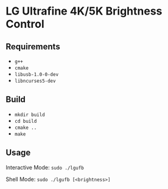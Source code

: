 # LG Ultrafine 4K/5K Brightness Control

## Requirements

- `g++`
- `cmake`
- `libusb-1.0-0-dev`
- `libncurses5-dev`

## Build

- `mkdir build`
- `cd build`
- `cmake ..`
- `make`

## Usage

Interactive Mode: `sudo ./lgufb`

Shell Mode: `sudo ./lgufb [<brightness>]`
